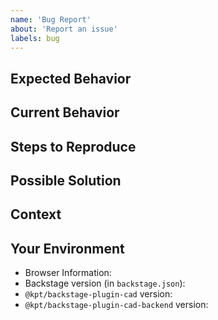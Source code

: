 ```yaml
---
name: 'Bug Report'
about: 'Report an issue'
labels: bug
---
```


<!--- Provide a general summary of the bug in the Title above -->

## Expected Behavior

<!--- Tell us what should happen -->

## Current Behavior

<!--- Tell us what happens instead -->

## Steps to Reproduce

<!--- Provide a link to a live example, or an unambiguous set of steps to -->
<!--- reproduce this bug. Include code or configuration to reproduce, if relevant -->

## Possible Solution

<!--- Not obligatory, but suggest a fix/reason for the bug, -->
<!--- or ideas as to the implementation of the addition or change -->

## Context

<!--- How has this issue affected you? What are you trying to accomplish? -->
<!--- Providing context (e.g. links to configuration settings, -->
<!--- stack trace or log data) helps us come up with a solution that is most useful in the real world -->

## Your Environment

<!--- Include as many relevant details about the environment you experienced the bug in -->

- Browser Information: <!--- For example Google Chrome 101.0.4951.64 -->
- Backstage version (in `backstage.json`): <!--- For example 1.3.0 -->
- `@kpt/backstage-plugin-cad` version: <!--- For example 0.1.0 -->
- `@kpt/backstage-plugin-cad-backend` version: <!--- For example 0.1.0 -->

